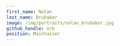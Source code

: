```yaml
---
first_name: Nolan
last_name: Brubaker
image: /img/portraits/nolan_brubaker.jpg
github_handle: nrb
position: Maintainer
---
```

